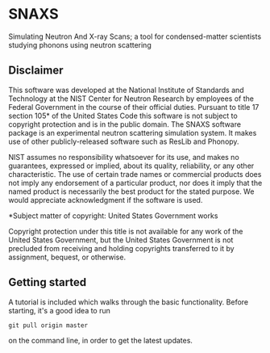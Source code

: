 # SNAXS
Simulating Neutron And X-ray Scans; a tool for condensed-matter scientists studying phonons using neutron scattering

## Disclaimer

This software was developed at the National Institute of Standards and Technology at the NIST Center for Neutron Research by employees of the Federal Government in the course of their official duties. Pursuant to title 17 section 105* of the United States Code this software is not subject to copyright protection and is in the public domain. The SNAXS software package is an experimental neutron scattering simulation system. It makes use of other publicly-released software such as ResLib and Phonopy.

NIST assumes no responsibility whatsoever for its use, and makes no guarantees, expressed or implied, about its quality, reliability, or any other characteristic. The use of certain trade names or commercial products does not imply any endorsement of a particular product, nor does it imply that the named product is necessarily the best product for the stated purpose. We would appreciate acknowledgment if the software is used.

*Subject matter of copyright: United States Government works

Copyright protection under this title is not available for any work of the United States Government, but the United States Government is not precluded from receiving and holding copyrights transferred to it by assignment, bequest, or otherwise.


## Getting started

A tutorial is included which walks through the basic functionality.  Before starting, it's a good idea to run
```
git pull origin master
```
on the command line, in order to get the latest updates.


